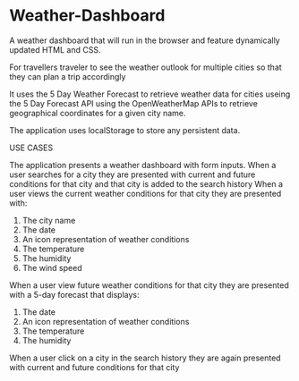 # Weather-Dashboard
A weather dashboard that will run in the browser and feature dynamically updated HTML and CSS.

For travellers traveler to see the weather outlook for multiple cities so that they can plan a trip accordingly

It uses the 5 Day Weather Forecast to retrieve weather data for cities useing the 5 Day Forecast API using the OpenWeatherMap APIs to retrieve geographical coordinates for a given city name.

The application uses localStorage to store any persistent data.

USE CASES

The application presents a weather dashboard with form inputs.
When a user searches for a city they are presented with current and future conditions for that city and that city is added to the search history
When a user views the current weather conditions for that city they are presented with:
  1. The city name
  2. The date
  3. An icon representation of weather conditions
  4. The temperature
  5. The humidity
  6. The wind speed
     
When a user view future weather conditions for that city they are presented with a 5-day forecast that displays:
  1. The date
  2. An icon representation of weather conditions
  3. The temperature
  4. The humidity
     
When a user click on a city in the search history they are again presented with current and future conditions for that city
